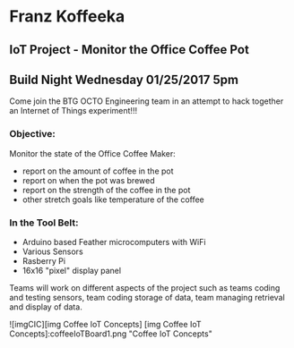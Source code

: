 # Franz Koffeeka

## IoT Project - Monitor the Office Coffee Pot
## Build Night Wednesday 01/25/2017 5pm

Come join the BTG OCTO Engineering team in an attempt to hack together an Internet of Things experiment!!!

### Objective:
  Monitor the state of the Office Coffee Maker:
* report on the amount of coffee in the pot
* report on when the pot was brewed
* report on the strength of the coffee in the pot
* other stretch goals like temperature of the coffee

### In the Tool Belt:
* Arduino based Feather microcomputers with WiFi
* Various Sensors
* Rasberry Pi
* 16x16 "pixel" display panel

Teams will work on different aspects of the project such as teams coding and testing sensors, team coding storage of data, team managing retrieval and display of data.

![imgCIC][img Coffee IoT Concepts]
[img Coffee IoT Concepts]:coffeeIoTBoard1.png "Coffee IoT Concepts"
